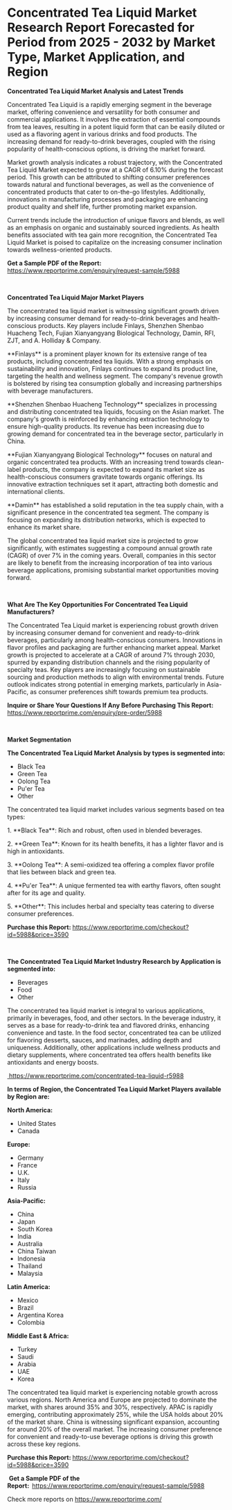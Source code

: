 <p><h1>Concentrated Tea Liquid Market Research Report Forecasted for Period from 2025 -  2032 by Market Type, Market Application, and Region</h1></p><p><strong>Concentrated Tea Liquid Market Analysis and Latest Trends</strong></p>
<p><p>Concentrated Tea Liquid is a rapidly emerging segment in the beverage market, offering convenience and versatility for both consumer and commercial applications. It involves the extraction of essential compounds from tea leaves, resulting in a potent liquid form that can be easily diluted or used as a flavoring agent in various drinks and food products. The increasing demand for ready-to-drink beverages, coupled with the rising popularity of health-conscious options, is driving the market forward.</p><p>Market growth analysis indicates a robust trajectory, with the Concentrated Tea Liquid Market expected to grow at a CAGR of 6.10% during the forecast period. This growth can be attributed to shifting consumer preferences towards natural and functional beverages, as well as the convenience of concentrated products that cater to on-the-go lifestyles. Additionally, innovations in manufacturing processes and packaging are enhancing product quality and shelf life, further promoting market expansion.</p><p>Current trends include the introduction of unique flavors and blends, as well as an emphasis on organic and sustainably sourced ingredients. As health benefits associated with tea gain more recognition, the Concentrated Tea Liquid Market is poised to capitalize on the increasing consumer inclination towards wellness-oriented products.</p></p>
<p><strong>Get a Sample PDF of the Report:&nbsp;</strong> <a href="https://www.reportprime.com/enquiry/request-sample/5988?utm_campaign=3309&utm_medium=2&utm_source=Github&utm_content=ia&utm_term=19032025&utm_id=concentrated-tea-liquid">https://www.reportprime.com/enquiry/request-sample/5988</a></p>
<p>&nbsp;</p>
<p><strong>Concentrated Tea Liquid Major Market Players</strong></p>
<p><p>The concentrated tea liquid market is witnessing significant growth driven by increasing consumer demand for ready-to-drink beverages and health-conscious products. Key players include Finlays, Shenzhen Shenbao Huacheng Tech, Fujian Xianyangyang Biological Technology, Damin, RFI, ZJT, and A. Holliday & Company.</p><p>**Finlays** is a prominent player known for its extensive range of tea products, including concentrated tea liquids. With a strong emphasis on sustainability and innovation, Finlays continues to expand its product line, targeting the health and wellness segment. The company's revenue growth is bolstered by rising tea consumption globally and increasing partnerships with beverage manufacturers.</p><p>**Shenzhen Shenbao Huacheng Technology** specializes in processing and distributing concentrated tea liquids, focusing on the Asian market. The company's growth is reinforced by enhancing extraction technology to ensure high-quality products. Its revenue has been increasing due to growing demand for concentrated tea in the beverage sector, particularly in China.</p><p>**Fujian Xianyangyang Biological Technology** focuses on natural and organic concentrated tea products. With an increasing trend towards clean-label products, the company is expected to expand its market size as health-conscious consumers gravitate towards organic offerings. Its innovative extraction techniques set it apart, attracting both domestic and international clients.</p><p>**Damin** has established a solid reputation in the tea supply chain, with a significant presence in the concentrated tea segment. The company is focusing on expanding its distribution networks, which is expected to enhance its market share. </p><p>The global concentrated tea liquid market size is projected to grow significantly, with estimates suggesting a compound annual growth rate (CAGR) of over 7% in the coming years. Overall, companies in this sector are likely to benefit from the increasing incorporation of tea into various beverage applications, promising substantial market opportunities moving forward.</p></p>
<p>&nbsp;</p>
<p><strong>What Are The Key Opportunities For Concentrated Tea Liquid Manufacturers?</strong></p>
<p><p>The Concentrated Tea Liquid market is experiencing robust growth driven by increasing consumer demand for convenient and ready-to-drink beverages, particularly among health-conscious consumers. Innovations in flavor profiles and packaging are further enhancing market appeal. Market growth is projected to accelerate at a CAGR of around 7% through 2030, spurred by expanding distribution channels and the rising popularity of specialty teas. Key players are increasingly focusing on sustainable sourcing and production methods to align with environmental trends. Future outlook indicates strong potential in emerging markets, particularly in Asia-Pacific, as consumer preferences shift towards premium tea products.</p></p>
<p><strong>Inquire or Share Your Questions If Any Before Purchasing This Report:</strong> <a href="https://www.reportprime.com/enquiry/pre-order/5988?utm_campaign=3309&utm_medium=2&utm_source=Github&utm_content=ia&utm_term=19032025&utm_id=concentrated-tea-liquid">https://www.reportprime.com/enquiry/pre-order/5988</a></p>
<p>&nbsp;</p>
<p><strong>Market Segmentation</strong></p>
<p><strong>The Concentrated Tea Liquid Market Analysis by types is segmented into:</strong></p>
<p><ul><li>Black Tea</li><li>Green Tea</li><li>Oolong Tea</li><li>Pu'er Tea</li><li>Other</li></ul></p>
<p><p>The concentrated tea liquid market includes various segments based on tea types: </p><p>1. **Black Tea**: Rich and robust, often used in blended beverages.</p><p>2. **Green Tea**: Known for its health benefits, it has a lighter flavor and is high in antioxidants.</p><p>3. **Oolong Tea**: A semi-oxidized tea offering a complex flavor profile that lies between black and green tea.</p><p>4. **Pu'er Tea**: A unique fermented tea with earthy flavors, often sought after for its age and quality.</p><p>5. **Other**: This includes herbal and specialty teas catering to diverse consumer preferences.</p></p>
<p><strong>Purchase this Report:&nbsp;</strong><a href="https://www.reportprime.com/checkout?id=5988&price=3590&utm_campaign=3309&utm_medium=2&utm_source=Github&utm_content=ia&utm_term=19032025&utm_id=concentrated-tea-liquid">https://www.reportprime.com/checkout?id=5988&price=3590</a></p>
<p>&nbsp;</p>
<p><strong>The Concentrated Tea Liquid Market Industry Research by Application is segmented into:</strong></p>
<p><ul><li>Beverages</li><li>Food</li><li>Other</li></ul></p>
<p><p>The concentrated tea liquid market is integral to various applications, primarily in beverages, food, and other sectors. In the beverage industry, it serves as a base for ready-to-drink tea and flavored drinks, enhancing convenience and taste. In the food sector, concentrated tea can be utilized for flavoring desserts, sauces, and marinades, adding depth and uniqueness. Additionally, other applications include wellness products and dietary supplements, where concentrated tea offers health benefits like antioxidants and energy boosts.</p></p>
<p><a href="https://www.reportprime.com/concentrated-tea-liquid-r5988?utm_campaign=3309&utm_medium=2&utm_source=Github&utm_content=ia&utm_term=19032025&utm_id=concentrated-tea-liquid">&nbsp;https://www.reportprime.com/concentrated-tea-liquid-r5988</a></p>
<p><strong>In terms of Region, the Concentrated Tea Liquid Market Players available by Region are:</strong></p>
<p>
    <p> <strong> North America: </strong>
        <ul>
            <li>United States</li>
            <li>Canada</li>
        </ul>
        </p> 
    <p> <strong> Europe: </strong>
        <ul>
            <li>Germany</li>
            <li>France</li>
            <li>U.K.</li>
            <li>Italy</li>
            <li>Russia</li>
        </ul>
        </p> 
    <p> <strong> Asia-Pacific: </strong>
        <ul>
            <li>China</li>
            <li>Japan</li>
            <li>South Korea</li>
            <li>India</li>
            <li>Australia</li>
            <li>China Taiwan</li>
            <li>Indonesia</li>
            <li>Thailand</li>
            <li>Malaysia</li>
        </ul>
        </p> 
    <p> <strong> Latin America: </strong>
        <ul>
            <li>Mexico</li>
            <li>Brazil</li>
            <li>Argentina Korea</li>
            <li>Colombia</li>
        </ul>
        </p> 
    <p> <strong> Middle East & Africa: </strong>
        <ul>
            <li>Turkey</li>
            <li>Saudi</li>
            <li>Arabia</li>
            <li>UAE</li>
            <li>Korea</li>
        </ul>
    </p>
    </p>
<p><p>The concentrated tea liquid market is experiencing notable growth across various regions. North America and Europe are projected to dominate the market, with shares around 35% and 30%, respectively. APAC is rapidly emerging, contributing approximately 25%, while the USA holds about 20% of the market share. China is witnessing significant expansion, accounting for around 20% of the overall market. The increasing consumer preference for convenient and ready-to-use beverage options is driving this growth across these key regions.</p></p>
<p><strong>Purchase this Report: </strong><a href="https://www.reportprime.com/checkout?id=5988&price=3590&utm_campaign=3309&utm_medium=2&utm_source=Github&utm_content=ia&utm_term=19032025&utm_id=concentrated-tea-liquid">https://www.reportprime.com/checkout?id=5988&price=3590</a></p>
<p>&nbsp;<strong>Get a Sample PDF of the Report:&nbsp;&nbsp;</strong><a href="https://www.reportprime.com/enquiry/request-sample/5988?utm_campaign=3309&utm_medium=2&utm_source=Github&utm_content=ia&utm_term=19032025&utm_id=concentrated-tea-liquid">https://www.reportprime.com/enquiry/request-sample/5988</a></p>
<p><strong></strong></p>
<p>Check more reports on <a href="https://www.reportprime.com/?utm_campaign=3309&utm_medium=2&utm_source=Github&utm_content=ia&utm_term=19032025&utm_id=concentrated-tea-liquid">https://www.reportprime.com/</a></p>
